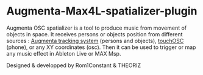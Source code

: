 # Augmenta-Max4L-spatializer-plugin

Augmenta OSC spatializer is a tool to produce music from movement of objects in space.
It receives persons or objects position from different sources : [Augmenta tracking system](www.augmenta-tech.com) (persons and objects), [touchOSC](https://hexler.net/products/touchosc) (phone), or any XY coordinates (osc).
Then it can be used to trigger or map any music effect in Ableton Live or MAX Msp.

Designed & developped by Rom1Constant & THEORIZ
